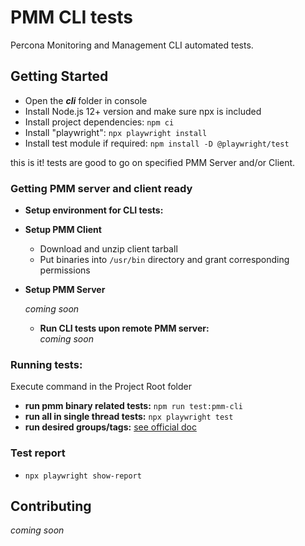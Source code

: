 # PMM CLI tests
Percona Monitoring and Management CLI automated tests. 


## Getting Started

* Open the _**cli**_ folder in console
* Install Node.js 12+ version and make sure npx is included
* Install project dependencies: `npm ci`
* Install "playwright": `npx playwright install`
* Install test module if required: `npm install -D @playwright/test`

this is it! tests are good to go on specified PMM Server and/or Client.

### Getting PMM server and client ready
  * **Setup environment for CLI tests:**
  * **Setup PMM Client**
    * Download and unzip client tarball
    * Put binaries into `/usr/bin` directory and grant corresponding permissions
  * **Setup PMM Server**

      _coming soon_
      
    * **Run CLI tests upon remote PMM server:**  
      _coming soon_

### Running tests:
Execute command in the Project Root folder
* **run pmm binary related tests:** `npm run test:pmm-cli`
* **run all in single thread tests:** `npx playwright test`
* **run desired groups/tags:** [see official doc](https://playwright.dev/docs/test-cli)

### Test report
* `npx playwright show-report`


## Contributing

_coming soon_ 

